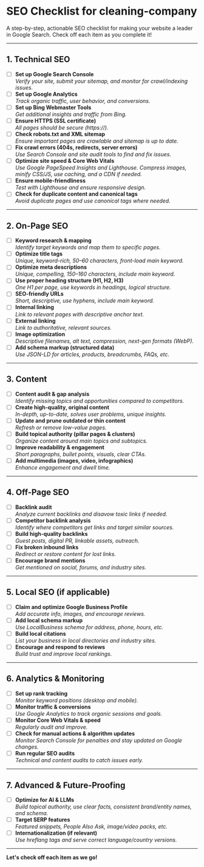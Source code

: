 # SEO Checklist for cleaning-company

A step-by-step, actionable SEO checklist for making your website a leader in Google Search. Check off each item as you complete it!

---

## 1. Technical SEO
- [ ] **Set up Google Search Console**  
  _Verify your site, submit your sitemap, and monitor for crawl/indexing issues._
- [ ] **Set up Google Analytics**  
  _Track organic traffic, user behavior, and conversions._
- [ ] **Set up Bing Webmaster Tools**  
  _Get additional insights and traffic from Bing._
- [ ] **Ensure HTTPS (SSL certificate)**  
  _All pages should be secure (https://)._ 
- [ ] **Check robots.txt and XML sitemap**  
  _Ensure important pages are crawlable and sitemap is up to date._
- [ ] **Fix crawl errors (404s, redirects, server errors)**  
  _Use Search Console and site audit tools to find and fix issues._
- [ ] **Optimize site speed & Core Web Vitals**  
  _Use Google PageSpeed Insights and Lighthouse. Compress images, minify CSS/JS, use caching, and a CDN if needed._
- [ ] **Ensure mobile-friendliness**  
  _Test with Lighthouse and ensure responsive design._
- [ ] **Check for duplicate content and canonical tags**  
  _Avoid duplicate pages and use canonical tags where needed._

---

## 2. On-Page SEO
- [ ] **Keyword research & mapping**  
  _Identify target keywords and map them to specific pages._
- [ ] **Optimize title tags**  
  _Unique, keyword-rich, 50–60 characters, front-load main keyword._
- [ ] **Optimize meta descriptions**  
  _Unique, compelling, 150–160 characters, include main keyword._
- [ ] **Use proper heading structure (H1, H2, H3)**  
  _One H1 per page, use keywords in headings, logical structure._
- [ ] **SEO-friendly URLs**  
  _Short, descriptive, use hyphens, include main keyword._
- [ ] **Internal linking**  
  _Link to relevant pages with descriptive anchor text._
- [ ] **External linking**  
  _Link to authoritative, relevant sources._
- [ ] **Image optimization**  
  _Descriptive filenames, alt text, compression, next-gen formats (WebP)._ 
- [ ] **Add schema markup (structured data)**  
  _Use JSON-LD for articles, products, breadcrumbs, FAQs, etc._

---

## 3. Content
- [ ] **Content audit & gap analysis**  
  _Identify missing topics and opportunities compared to competitors._
- [ ] **Create high-quality, original content**  
  _In-depth, up-to-date, solves user problems, unique insights._
- [ ] **Update and prune outdated or thin content**  
  _Refresh or remove low-value pages._
- [ ] **Build topical authority (pillar pages & clusters)**  
  _Organize content around main topics and subtopics._
- [ ] **Improve readability & engagement**  
  _Short paragraphs, bullet points, visuals, clear CTAs._
- [ ] **Add multimedia (images, video, infographics)**  
  _Enhance engagement and dwell time._

---

## 4. Off-Page SEO
- [ ] **Backlink audit**  
  _Analyze current backlinks and disavow toxic links if needed._
- [ ] **Competitor backlink analysis**  
  _Identify where competitors get links and target similar sources._
- [ ] **Build high-quality backlinks**  
  _Guest posts, digital PR, linkable assets, outreach._
- [ ] **Fix broken inbound links**  
  _Redirect or restore content for lost links._
- [ ] **Encourage brand mentions**  
  _Get mentioned on social, forums, and industry sites._

---

## 5. Local SEO (if applicable)
- [ ] **Claim and optimize Google Business Profile**  
  _Add accurate info, images, and encourage reviews._
- [ ] **Add local schema markup**  
  _Use LocalBusiness schema for address, phone, hours, etc._
- [ ] **Build local citations**  
  _List your business in local directories and industry sites._
- [ ] **Encourage and respond to reviews**  
  _Build trust and improve local rankings._

---

## 6. Analytics & Monitoring
- [ ] **Set up rank tracking**  
  _Monitor keyword positions (desktop and mobile)._ 
- [ ] **Monitor traffic & conversions**  
  _Use Google Analytics to track organic sessions and goals._
- [ ] **Monitor Core Web Vitals & speed**  
  _Regularly audit and improve._
- [ ] **Check for manual actions & algorithm updates**  
  _Monitor Search Console for penalties and stay updated on Google changes._
- [ ] **Run regular SEO audits**  
  _Technical and content audits to catch issues early._

---

## 7. Advanced & Future-Proofing
- [ ] **Optimize for AI & LLMs**  
  _Build topical authority, use clear facts, consistent brand/entity names, and schema._
- [ ] **Target SERP features**  
  _Featured snippets, People Also Ask, image/video packs, etc._
- [ ] **Internationalization (if relevant)**  
  _Use hreflang tags and serve correct language/country versions._

---

**Let's check off each item as we go!** 